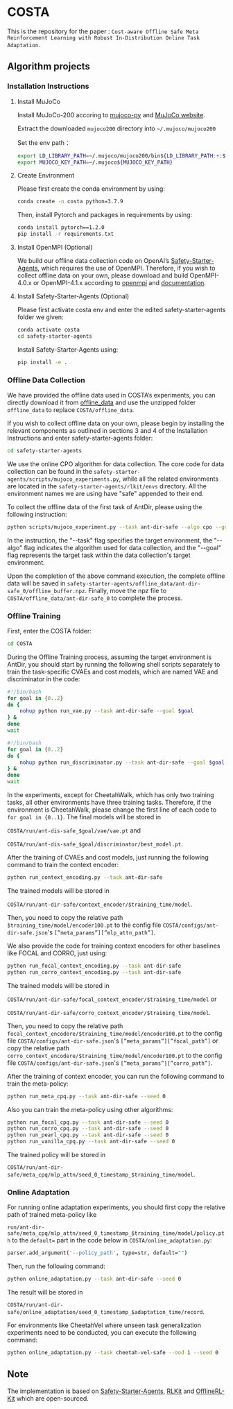 # COSTA

This is the repository for the paper : `Cost-aware Offline Safe Meta Reinforcement Learning with Robust In-Distribution Online Task Adaptation`.

## Algorithm projects

### Installation Instructions

1. Install MuJoCo
    
    Install MuJoCo-200 accoring to [mujoco-py](https://github.com/openai/mujoco-py) and [MuJoCo website](https://www.roboti.us/license.html).
    
    Extract the downloaded `mujoco200` directory into `~/.mujoco/mujoco200`
    
    Set the env path：
    
    ```bash
    export LD_LIBRARY_PATH=~/.mujoco/mujoco200/bin${LD_LIBRARY_PATH:+:${LD_LIBRARY_PATH}} 
    export MUJOCO_KEY_PATH=~/.mujoco${MUJOCO_KEY_PATH}
    ```
    
2. Create Environment
    
    Please first create the conda environment by using:
    
    ```bash
    conda create -n costa python=3.7.9
    ```
    
    Then, install Pytorch and packages in requirements by using:
    
    ```bash
    conda install pytorch==1.2.0
    pip install -r requirements.txt
    ```
    
3. Install OpenMPI (Optional)
    
    We build our offline data collection code on OpenAI’s [Safety-Starter-Agents](https://github.com/openai/safety-starter-agents), which requires the use of OpenMPI. Therefore, if you wish to collect offline data on your own, please download and build OpenMPI-4.0.x or OpenMPI-4.1.x according to [openmpi](https://www.open-mpi.org/) and [documentation](https://www.open-mpi.org/faq/?category=building).
    
4. Install Safety-Starter-Agents (Optional)
    
    Please first activate costa env and enter the edited safety-starter-agents folder we given:
    
    ```bash
    conda activate costa
    cd safety-starter-agents
    ```
    
    Install Safety-Starter-Agents using:
    
    ```bash
    pip install -e .
    ```
    

### Offline Data Collection

We have provided the offline data used in COSTA’s experiments, you can directly download it from [offline_data](https://drive.google.com/file/d/1rq_G4Fyc7mrt_Dn6tvdVd-ZeW83by5QK/view?usp=drive_link) and use the unzipped folder `offline_data` to replace `COSTA/offline_data`.

If you wish to collect offline data on your own, please begin by installing the relevant components as outlined in sections 3 and 4 of the Installation Instructions and enter safety-starter-agents folder:

```bash
cd safety-starter-agents
```

We use the online CPO algorithm for data collection. The core code for data collection can be found in the `safety-starter-agents/scripts/mujoco_experiments.py`, while all the related environments are located in the `safety-starter-agents/rlkit/envs` directory. All the environment names we are using have "safe" appended to their end.

To collect the offline data of the first task of AntDir, please using the following instruction:

```bash
python scripts/mujoco_experiment.py --task ant-dir-safe --algo cpo --goal 0
```

In the instruction, the "--task" flag specifies the target environment, the "--algo" flag indicates the algorithm used for data collection, and the "--goal" flag represents the target task within the data collection's target environment. 

Upon the completion of the above command execution, the complete offline data will be saved in `safety-starter-agents/offline_data/ant-dir-safe_0/offline_buffer.npz`. Finally, move the npz file to `COSTA/offline_data/ant-dir-safe_0` to complete the process.

### Offline Training

First, enter the COSTA folder:

```bash
cd COSTA
```

During the Offline Training process, assuming the target environment is AntDir, you should start by running the following shell scripts separately to train the task-specific CVAEs and cost models, which are named VAE and discriminator in the code:

```bash
#!/bin/bash
for goal in {0..2}
do {
    nohup python run_vae.py --task ant-dir-safe --goal $goal
} &
done
wait
```

```bash
#!/bin/bash
for goal in {0..2}
do {
    nohup python run_discriminator.py --task ant-dir-safe --goal $goal
} &
done
wait
```

In the experiments, except for CheetahWalk, which has only two training tasks, all other environments have three training tasks. Therefore, if the environment is CheetahWalk, please change the first line of each code to `for goal in {0..1}`. The final models will be stored in 

`COSTA/run/ant-dis-safe_$goal/vae/vae.pt` and 

`COSTA/run/ant-dis-safe_$goal/discriminator/best_model.pt`.

After the training of CVAEs and cost models, just running the following command to train the context encoder:

```bash
python run_context_encoding.py --task ant-dir-safe
```

The trained models will be stored in 

`COSTA/run/ant-dir-safe/context_encoder/$training_time/model`. 

Then, you need to copy the relative path `$training_time/model/encoder100.pt` to the config file `COSTA/configs/ant-dir-safe.json`'s `[”meta_params”][”mlp_attn_path”]`.

We also provide the code for training context encoders for other baselines like FOCAL and CORRO, just using:

```bash
python run_focal_context_encoding.py --task ant-dir-safe
python run_corro_context_encoding.py --task ant-dir-safe
```

The trained models will be stored in 

`COSTA/run/ant-dir-safe/focal_context_encoder/$training_time/model` or 

`COSTA/run/ant-dir-safe/corro_context_encoder/$training_time/model`. 

Then, you need to copy the relative path `focal_context_encodere/$training_time/model/encoder100.pt` to the config file `COSTA/configs/ant-dir-safe.json`'s `[”meta_params”][”focal_path”]` or copy the relative path `corro_context_encodere/$training_time/model/encoder100.pt` to the config file `COSTA/configs/ant-dir-safe.json`'s `[”meta_params”][”corro_path”]`.

After the training of context encoder, you can run the following command to train the meta-policy:

```bash
python run_meta_cpq.py --task ant-dir-safe --seed 0
```

Also you can train the meta-policy using other algorithms:

```bash
python run_focal_cpq.py --task ant-dir-safe --seed 0
python run_corro_cpq.py --task ant-dir-safe --seed 0
python run_pearl_cpq.py --task ant-dir-safe --seed 0
python run_vanilla_cpq.py --task ant-dir-safe --seed 0
```

The trained policy will be stored in 

`COSTA/run/ant-dir-safe/meta_cpq/mlp_attn/seed_0_timestamp_$training_time/model`. 

### Online Adaptation

For running online adaptation experiments, you should first copy the relative path of trained meta-policy like 

`run/ant-dir-safe/meta_cpq/mlp_attn/seed_0_timestamp_$training_time/model/policy.pth` to the `default=` part in the code below in `COSTA/online_adaptation.py`:

```bash
parser.add_argument('--policy_path', type=str, default="")
```

Then, run the following command:

```bash
python online_adaptation.py --task ant-dir-safe --seed 0
```

The result will be stored in 

`COSTA/run/ant-dir-safe/online_adaptation/seed_0_timestamp_$adaptation_time/record`.

For environments like CheetahVel where unseen task generalization experiments need to be conducted, you can execute the following command:

```bash
python online_adaptation.py --task cheetah-vel-safe --ood 1 --seed 0
```

## Note

The implementation is based on [Safety-Starter-Agents](https://github.com/openai/safety-starter-agents), [RLKit](https://github.com/rail-berkeley/rlkit) and [OfflineRL-Kit](https://github.com/yihaosun1124/OfflineRL-Kit) which are open-sourced.